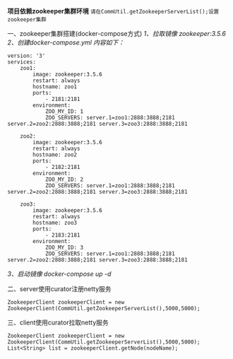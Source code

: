 **项目依赖zookeeper集群环境**
`请在CommUtil.getZookeeperServerList();设置zookeeper集群`

一、zookeeper集群搭建(docker-compose方式)
  _1、拉取镜像 zookeeper:3.5.6_
  _2、创建docker-compose.yml 内容如下：_
	
    version: '3'
    services:
        zoo1:
            image: zookeeper:3.5.6
            restart: always
            hostname: zoo1
            ports:
                - 2181:2181
            environment:
                ZOO_MY_ID: 1
                ZOO_SERVERS: server.1=zoo1:2888:3888;2181 server.2=zoo2:2888:3888;2181 server.3=zoo3:2888:3888;2181

        zoo2:
            image: zookeeper:3.5.6
            restart: always
            hostname: zoo2
            ports:
                - 2182:2181
            environment:
                ZOO_MY_ID: 2
                ZOO_SERVERS: server.1=zoo1:2888:3888;2181 server.2=zoo2:2888:3888;2181 server.3=zoo3:2888:3888;2181

        zoo3:
            image: zookeeper:3.5.6
            restart: always
            hostname: zoo3
            ports:
                - 2183:2181
            environment:
                ZOO_MY_ID: 3
                ZOO_SERVERS: server.1=zoo1:2888:3888;2181 server.2=zoo2:2888:3888;2181 server.3=zoo3:2888:3888;2181
                
 _3、启动镜像 docker-compose up -d_ 
 
二、server使用curator注册netty服务

    ZookeeperClient zookeeperClient = new ZookeeperClient(CommUtil.getZookeeperServerList(),5000,5000);
三、client使用curator拉取netty服务

    ZookeeperClient zookeeperClient = new ZookeeperClient(CommUtil.getZookeeperServerList(),5000,5000);
    List<String> list = zookeeperClient.getNode(nodeName);
